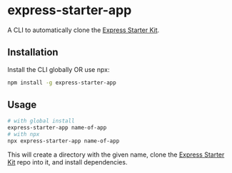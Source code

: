 # express-starter-app

A CLI to automatically clone the [Express Starter Kit](https://github.com/babandeepsingh/Express-Starter-Kit.git).

## Installation

Install the CLI globally OR use npx:

```sh
npm install -g express-starter-app
```

## Usage

```sh
# with global install
express-starter-app name-of-app
# with npx
npx express-starter-app name-of-app
```

This will create a directory with the given name, clone the [Express Starter Kit](https://github.com/babandeepsingh/Express-Starter-Kit.git) repo into it, and install dependencies.